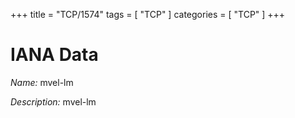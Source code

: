 +++
title = "TCP/1574"
tags = [ "TCP" ]
categories = [ "TCP" ]
+++

# IANA Data

_Name:_ mvel-lm

_Description:_ mvel-lm

